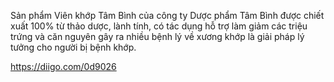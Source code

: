 Sản phẩm Viên khớp Tâm Bình của công ty Dược phẩm Tâm Bình được chiết xuất 100% từ thảo dược, lành tính, có tác dụng hỗ trợ làm giảm các triệu trứng và căn nguyên gây ra nhiều bệnh lý về xương khớp là giải pháp lý tưởng cho người bị bệnh khớp.



https://diigo.com/0d9026
